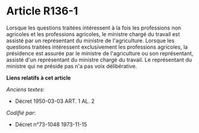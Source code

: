 # Article R136-1

Lorsque les questions traitées intéressent à la fois les professions non agricoles et les professions agricoles, le ministre
chargé du travail est assisté par un représentant du ministre de l'agriculture. Lorsque les questions traitées intéressent
exclusivement les professions agricoles, la présidence est assurée par le ministre de l'agriculture ou son représentant,
assisté d'un représentant du ministre chargé du travail. Le représentant du ministre qui ne préside pas n'a pas voix
délibérative.

**Liens relatifs à cet article**

_Anciens textes_:

  - Décret  1950-03-03 ART. 1 AL. 2

_Codifié par_:

  - Décret n°73-1048 1973-11-15
